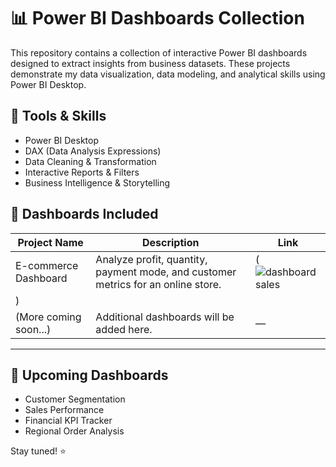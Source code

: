 # 📊 Power BI Dashboards Collection

This repository contains a collection of interactive Power BI dashboards designed to extract insights from business datasets. These projects demonstrate my data visualization, data modeling, and analytical skills using Power BI Desktop.

## 🔧 Tools & Skills
- Power BI Desktop
- DAX (Data Analysis Expressions)
- Data Cleaning & Transformation
- Interactive Reports & Filters
- Business Intelligence & Storytelling

## 📂 Dashboards Included

| Project Name               | Description                                  | Link |
|---------------------------|----------------------------------------------|------|
| E-commerce Dashboard      | Analyze profit, quantity, payment mode, and customer metrics for an online store. | (![dashboard sales](https://github.com/user-attachments/assets/b4f13918-e551-4292-bcf2-f9a62392fc1d)
) |
| (More coming soon...)     | Additional dashboards will be added here.    | —    |

---

## 📌 Upcoming Dashboards
- Customer Segmentation
- Sales Performance
- Financial KPI Tracker
- Regional Order Analysis

Stay tuned! ⭐


